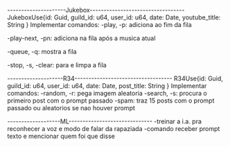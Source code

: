 ---------------------Jukebox----------------------------------
JukeboxUse{id: Guid, guild_id: u64, user_id: u64, date: Date, youtube_title: String }
Implementar comandos:
-play, -p: adiciona ao fim da fila

-play-next, -pn: adiciona na fila após a musica atual

-queue, -q: mostra a fila

-stop, -s, -clear: para e limpa a fila

--------------------R34-----------------------------------
R34Use{id: Guid, guild_id: u64, user_id: u64, date: Date, post_title: String }
Implementar comandos:
-random, -r: pega imagem aleatoria
-search, -s: procura o primeiro post com o prompt passado
-spam: traz 15 posts com o prompt passado ou aleatorios se nao houver prompt

-------------------ML------------------------------
-treinar a i.a. pra reconhecer a voz e modo de falar da rapaziada
-comando receber prompt texto e mencionar quem foi que disse